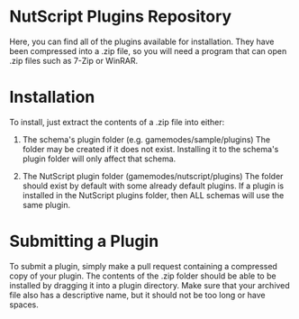 NutScript Plugins Repository
=========

Here, you can find all of the plugins available for installation. They have been compressed into a .zip file, so you will need a program that can open .zip files such as 7-Zip or WinRAR.

Installation
=========
To install, just extract the contents of a .zip file into either:

1. The schema's plugin folder (e.g. gamemodes/sample/plugins)
      The folder may be created if it does not exist. Installing it to the schema's plugin folder will
      only affect that schema.
      
2. The NutScript plugin folder (gamemodes/nutscript/plugins)
      The folder should exist by default with some already default plugins. If a plugin is installed in
      the NutScript plugins folder, then ALL schemas will use the same plugin.
      
Submitting a Plugin
=========
To submit a plugin, simply make a pull request containing a compressed copy of your plugin. The contents of the .zip folder should be able to be installed by dragging it into a plugin directory. Make sure that your archived file also has a descriptive name, but it should not be too long or have spaces.

